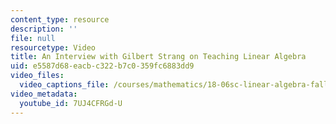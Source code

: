 ```yaml
---
content_type: resource
description: ''
file: null
resourcetype: Video
title: An Interview with Gilbert Strang on Teaching Linear Algebra
uid: e5587d68-eacb-c322-b7c0-359fc6883dd9
video_files:
  video_captions_file: /courses/mathematics/18-06sc-linear-algebra-fall-2011/instructor-insights/an-interview-with-gilbert-strang-on-teaching-linear-algebra/7UJ4CFRGd-U.vtt
video_metadata:
  youtube_id: 7UJ4CFRGd-U
---
```

